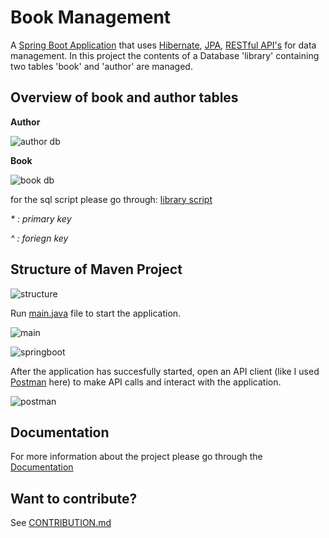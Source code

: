  # Book Management 
A [Spring Boot Application](https://spring.io/guides/gs/spring-boot/) that uses [Hibernate](https://www.tutorialspoint.com/hibernate/index.htm), [JPA](https://www.tutorialspoint.com/jpa/index.htm), [RESTful API's](https://restfulapi.net/) for data management. In this project the contents of a Database 'library' containing two tables 'book' and 'author' are managed.

## Overview of book and author tables
__Author__

![author db](https://user-images.githubusercontent.com/54631569/99930985-f4201200-2d78-11eb-93d7-b52c0f9162f0.jpg)

__Book__

![book db](https://user-images.githubusercontent.com/54631569/99931010-07cb7880-2d79-11eb-8036-6d2c87ab5ef1.jpg)

for the sql script please go through: [library script]()

_* : primary key_

_^ : foriegn key_ 

## Structure of Maven Project

![structure](https://user-images.githubusercontent.com/54631569/99932793-246aaf00-2d7f-11eb-88b7-9d8588a5e966.jpg)

Run [main.java](https://github.com/sakshigupta265/book_management/blob/master/src/main/java/com/java/Main.java) file to start the application.

![main](https://user-images.githubusercontent.com/54631569/99936092-503e6280-2d88-11eb-89c5-b4ad6caeac88.jpg)

![springboot](https://user-images.githubusercontent.com/54631569/99936123-62b89c00-2d88-11eb-8a9b-37d8dfcbdf74.jpg)

After the application has succesfully started, open an API client (like I used [Postman](https://www.postman.com/) here) to make API calls and interact with the application.

![postman](https://user-images.githubusercontent.com/54631569/99936290-ccd14100-2d88-11eb-8fb5-357c2de74f0b.jpg)

## Documentation
For more information about the project please go through the [Documentation]()

## Want to contribute?
See [CONTRIBUTION.md](https://github.com/sakshigupta265/book_management/blob/master/CONTRIBUTION.md)
